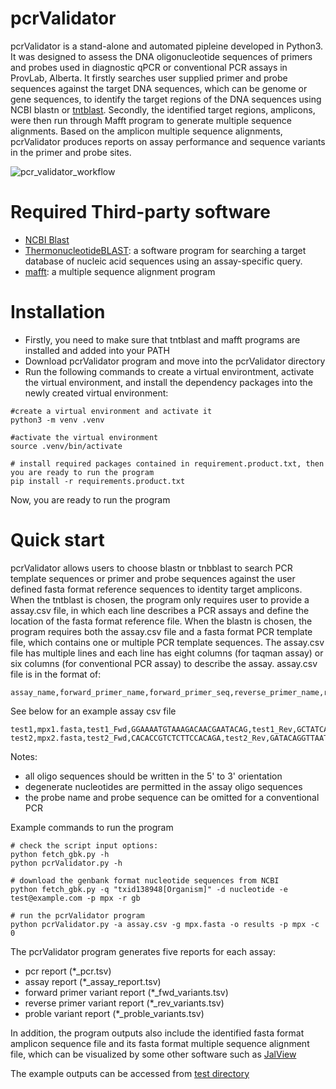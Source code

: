 # pcrValidator
pcrValidator is a stand-alone and automated pipleine developed in Python3. It was designed to assess the DNA oligonucleotide sequences of primers and probes used in diagnostic qPCR or conventional PCR assays in ProvLab, Alberta. It firstly searches user supplied primer and probe sequences against the target DNA sequences, which can be genome or gene sequences, to identify the target regions of the DNA sequences using NCBI blastn or [tntblast](https://public.lanl.gov/jgans/tntblast/tntblast_doc.html). Secondly, the identified target regions, amplicons, were then run through Mafft program to generate multiple sequence alignments. Based on the amplicon multiple sequence alignments, pcrValidator produces reports on assay performance and sequence variants in the primer and probe sites.

![pcr_validator_workflow](https://user-images.githubusercontent.com/52679027/194174235-b1fe2c9e-2cd1-4ac3-a8d7-73db311fa13f.png)

# Required Third-party software
* [NCBI Blast](https://blast.ncbi.nlm.nih.gov/Blast.cgi?CMD=Web&PAGE_TYPE=BlastDocs&DOC_TYPE=Download)
* [ThermonucleotideBLAST](https://github.com/jgans/thermonucleotideBLAST): a software program for searching a target database of nucleic acid sequences using an assay-specific query.
* [mafft](https://mafft.cbrc.jp/alignment/software/): a multiple sequence alignment program

# Installation

* Firstly, you need to make sure that tntblast and mafft programs are installed and added into your PATH
* Download pcrValidator program and move into the pcrValidator directory
* Run the following commands to create a virtual environtment, activate the virtual environment, and install the dependency packages into the newly created virtual environment:

```
#create a virtual environment and activate it
python3 -m venv .venv

#activate the virtual environment
source .venv/bin/activate

# install required packages contained in requirement.product.txt, then you are ready to run the program
pip install -r requirements.product.txt
```

Now, you are ready to run the program

# Quick start
 pcrValidator allows users to choose blastn or tnbblast to search PCR template sequences or primer and probe sequences against the user defined fasta format reference sequences to identity target amplicons. When the tntblast is chosen, the program only requires user to provide a assay.csv file, in which each line describes a PCR assays and define the location of the fasta format reference file. When the blastn is chosen, the program requires both the assay.csv file and a fasta format PCR template file, which contains one or multiple PCR template sequences. The assay.csv file has multiple lines and each line has eight columns (for taqman assay) or six columns (for conventional PCR assay) to describe the assay. assay.csv file is in the format of:
 
 ```
 assay_name,forward_primer_name,forward_primer_seq,reverse_primer_name,reverse_primer_seq,probe_name,probe_seq 
```

See below for an example assay csv file

```
test1,mpx1.fasta,test1_Fwd,GGAAAATGTAAAGACAACGAATACAG,test1_Rev,GCTATCACATAATCTGGAAGCGTA,test1_Probe,AAGCCGTAATCTATGTTGTCTATCGTGTCC
test2,mpx2.fasta,test2_Fwd,CACACCGTCTCTTCCACAGA,test2_Rev,GATACAGGTTAATTTCCACATCG,test2_Probe,AACCCGTCGTAACCAGCAATACATTT
```

Notes:

* all oligo sequences should be written in the 5' to 3' orientation
* degenerate nucleotides are permitted in the assay oligo sequences
* the probe name and probe sequence can be omitted for a conventional PCR

Example commands to run the program

```
# check the script input options:
python fetch_gbk.py -h
python pcrValidator.py -h

# download the genbank format nucleotide sequences from NCBI
python fetch_gbk.py -q "txid138948[Organism]" -d nucleotide -e test@example.com -p mpx -r gb 

# run the pcrValidator program
python pcrValidator.py -a assay.csv -g mpx.fasta -o results -p mpx -c 0 
```

The pcrValidator program generates five reports for each assay:

* pcr report (*_pcr.tsv)
* assay report (*_assay_report.tsv)
* forward primer variant report (*_fwd_variants.tsv)
* reverse primer variant report (*_rev_variants.tsv)
* proble variant report (*_proble_variants.tsv)

In addition, the program outputs also include the identified fasta format amplicon sequence file and its fasta format multiple sequence alignment file, which can be visualized by some other software such as [JalView](https://www.jalview.org/)

The example outputs can be accessed from [test directory](https://github.com/xiaoli-dong/pcrValidator/tree/main/test/results)
